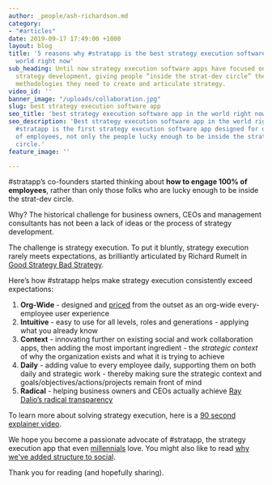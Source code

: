 ```yaml
---
author: _people/ash-richardson.md
category:
- "#articles"
date: 2019-09-17 17:49:00 +1000
layout: blog
title: '5 reasons why #stratapp is the best strategy execution software app in the
  world right now'
sub_heading: Until now strategy execution software apps have focused on ideation and
  strategy development, giving people “inside the strat-dev circle” the tools and
  methodologies they need to create and articulate strategy.
video_id: ''
banner_image: "/uploads/collaboration.jpg"
slug: best strategy execution software app
seo_title: 'best strategy execution software app in the world right now is #stratapp'
seo_description: 'Best strategy execution software app in the world right now is #stratapp.
  #stratapp is the first strategy execution software app designed for org-wide 100%
  of employees, not only the people lucky enough to be inside the strategy development
  circle.'
feature_image: ''

---
```

\#stratapp’s co-founders started thinking about **how to engage 100% of employees**, rather than only those folks who are lucky enough to be inside the strat-dev circle.

Why? The historical challenge for business owners, CEOs and management consultants has not been a lack of ideas or the process of strategy development.

The challenge is strategy execution. To put it bluntly, strategy execution rarely meets expectations, as brilliantly articulated by Richard Rumelt in [Good Strategy Bad Strategy](https://stratapp.ai/good-strategy-bad-strategy-by-richard-rumelt/ "Good Strategy Bad Strategy").

Here’s how #stratapp helps make strategy execution consistently exceed expectations:

1. **Org-Wide** - designed and [priced](https://stratapp.ai/pricing/ "#stratapp pricing") from the outset as an org-wide every-employee user experience
2. **Intuitive** - easy to use for all levels, roles and generations - applying what you already know
3. **Context** - innovating further on existing social and work collaboration apps, then adding the most important ingredient - the _strategic context_ of why the organization exists and what it is trying to achieve
4. **Daily** - adding value to every employee daily, supporting them on both daily and strategic work - thereby making sure the strategic context and goals/objectives/actions/projects remain front of mind
5. **Radical** - helping business owners and CEOs actually achieve [Ray Dalio’s radical transparency](https://stratapp.ai/blog/radical-transparency/ "Radical Transparency from Ray Dalio")

To learn more about solving strategy execution, here is a [90 second explainer video](https://stratapp.ai/blog/stratapp-explainer-video/ "#stratapp explainer video").

We hope you become a passionate advocate of #stratapp, the strategy execution app that even [millennials](https://stratapp.ai/blog/millennials/ "Millennials vs Y Gen") love.  You might also like to read [why we've added structure to social](https://stratapp.ai/blog/atlassian-stride-social-with-structure/ "social with structure").

Thank you for reading (and hopefully sharing).